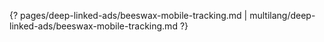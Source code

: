 {? pages/deep-linked-ads/beeswax-mobile-tracking.md | multilang/deep-linked-ads/beeswax-mobile-tracking.md ?}
